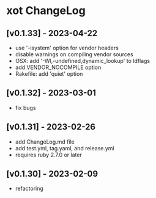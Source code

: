 # xot ChangeLog


## [v0.1.33] - 2023-04-22

- use '-isystem' option for vendor headers
- disable warnings on compiling vendor sources
- OSX: add '-Wl,-undefined,dynamic_lookup' to ldflags
- add VENDOR_NOCOMPILE option
- Rakefile: add 'quiet' option


## [v0.1.32] - 2023-03-01

- fix bugs


## [v0.1.31] - 2023-02-26

- add ChangeLog.md file
- add test.yml, tag.yaml, and release.yml
- requires ruby 2.7.0 or later


## [v0.1.30] - 2023-02-09

- refactoring
